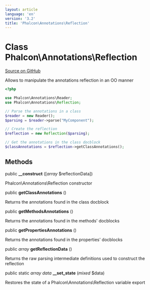 ```yaml
---
layout: article
language: 'en'
version: '3.2'
title: 'Phalcon\Annotations\Reflection'
---
```

# Class **Phalcon\Annotations\Reflection**

<a href="https://github.com/phalcon/cphalcon/tree/v3.2.0/phalcon/annotations/reflection.zep" class="btn btn-default btn-sm">Source on GitHub</a>

Allows to manipulate the annotations reflection in an OO manner

```php
<?php

use Phalcon\Annotations\Reader;
use Phalcon\Annotations\Reflection;

// Parse the annotations in a class
$reader = new Reader();
$parsing = $reader->parse("MyComponent");

// Create the reflection
$reflection = new Reflection($parsing);

// Get the annotations in the class docblock
$classAnnotations = $reflection->getClassAnnotations();

```


## Methods
public  **__construct** ([*array* $reflectionData])

Phalcon\Annotations\Reflection constructor



public  **getClassAnnotations** ()

Returns the annotations found in the class docblock



public  **getMethodsAnnotations** ()

Returns the annotations found in the methods' docblocks



public  **getPropertiesAnnotations** ()

Returns the annotations found in the properties' docblocks



public *array* **getReflectionData** ()

Returns the raw parsing intermediate definitions used to construct the reflection



public static *array data* **__set_state** (*mixed* $data)

Restores the state of a Phalcon\Annotations\Reflection variable export



